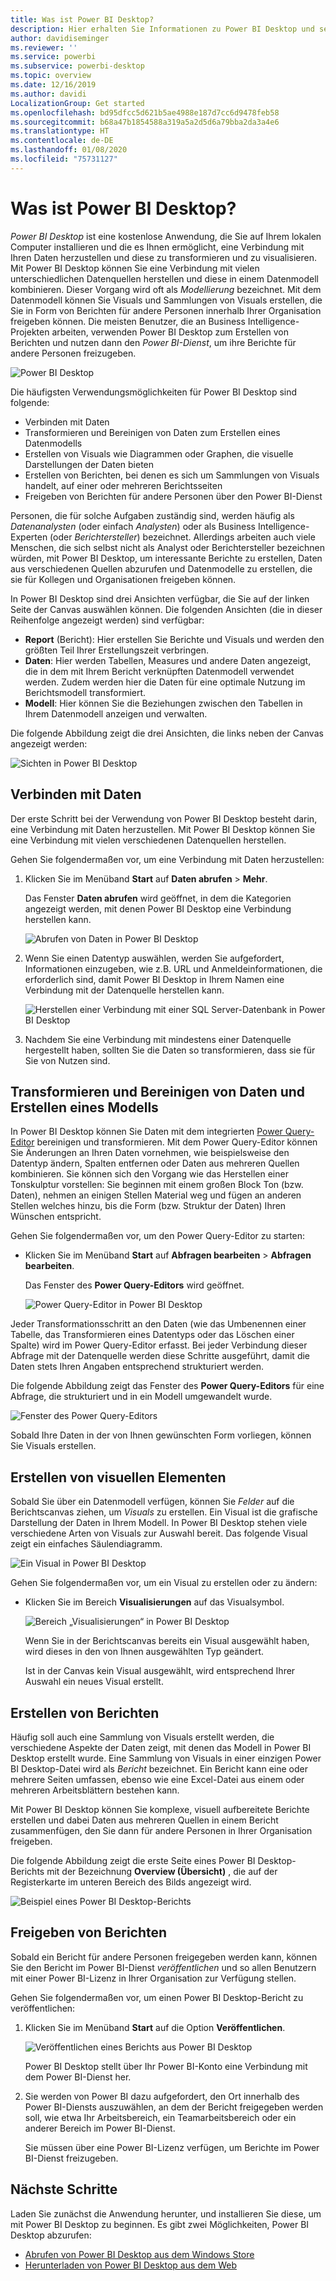 ```yaml
---
title: Was ist Power BI Desktop?
description: Hier erhalten Sie Informationen zu Power BI Desktop und seiner Verwendung.
author: davidiseminger
ms.reviewer: ''
ms.service: powerbi
ms.subservice: powerbi-desktop
ms.topic: overview
ms.date: 12/16/2019
ms.author: davidi
LocalizationGroup: Get started
ms.openlocfilehash: bd95dfcc5d621b5ae4988e187d7cc6d9478feb58
ms.sourcegitcommit: b68a47b1854588a319a5a2d5d6a79bba2da3a4e6
ms.translationtype: HT
ms.contentlocale: de-DE
ms.lasthandoff: 01/08/2020
ms.locfileid: "75731127"
---
```

# <a name="what-is-power-bi-desktop"></a>Was ist Power BI Desktop?

*Power BI Desktop* ist eine kostenlose Anwendung, die Sie auf Ihrem lokalen Computer installieren und die es Ihnen ermöglicht, eine Verbindung mit Ihren Daten herzustellen und diese zu transformieren und zu visualisieren. Mit Power BI Desktop können Sie eine Verbindung mit vielen unterschiedlichen Datenquellen herstellen und diese in einem Datenmodell kombinieren. Dieser Vorgang wird oft als *Modellierung* bezeichnet. Mit dem Datenmodell können Sie Visuals und Sammlungen von Visuals erstellen, die Sie in Form von Berichten für andere Personen innerhalb Ihrer Organisation freigeben können. Die meisten Benutzer, die an Business Intelligence-Projekten arbeiten, verwenden Power BI Desktop zum Erstellen von Berichten und nutzen dann den *Power BI-Dienst*, um ihre Berichte für andere Personen freizugeben.

![Power BI Desktop](media/desktop-what-is-desktop/what-is-desktop_01.png)

Die häufigsten Verwendungsmöglichkeiten für Power BI Desktop sind folgende:

* Verbinden mit Daten
* Transformieren und Bereinigen von Daten zum Erstellen eines Datenmodells
* Erstellen von Visuals wie Diagrammen oder Graphen, die visuelle Darstellungen der Daten bieten
* Erstellen von Berichten, bei denen es sich um Sammlungen von Visuals handelt, auf einer oder mehreren Berichtsseiten
* Freigeben von Berichten für andere Personen über den Power BI-Dienst

Personen, die für solche Aufgaben zuständig sind, werden häufig als *Datenanalysten* (oder einfach *Analysten*) oder als Business Intelligence-Experten (oder *Berichtersteller*) bezeichnet. Allerdings arbeiten auch viele Menschen, die sich selbst nicht als Analyst oder Berichtersteller bezeichnen würden, mit Power BI Desktop, um interessante Berichte zu erstellen, Daten aus verschiedenen Quellen abzurufen und Datenmodelle zu erstellen, die sie für Kollegen und Organisationen freigeben können.

In Power BI Desktop sind drei Ansichten verfügbar, die Sie auf der linken Seite der Canvas auswählen können. Die folgenden Ansichten (die in dieser Reihenfolge angezeigt werden) sind verfügbar:
* **Report** (Bericht): Hier erstellen Sie Berichte und Visuals und werden den größten Teil Ihrer Erstellungszeit verbringen.
* **Daten**: Hier werden Tabellen, Measures und andere Daten angezeigt, die in dem mit Ihrem Bericht verknüpften Datenmodell verwendet werden. Zudem werden hier die Daten für eine optimale Nutzung im Berichtsmodell transformiert.
* **Modell**: Hier können Sie die Beziehungen zwischen den Tabellen in Ihrem Datenmodell anzeigen und verwalten.

Die folgende Abbildung zeigt die drei Ansichten, die links neben der Canvas angezeigt werden:

![Sichten in Power BI Desktop](media/desktop-what-is-desktop/what-is-desktop-07.png)
 

## <a name="connect-to-data"></a>Verbinden mit Daten
Der erste Schritt bei der Verwendung von Power BI Desktop besteht darin, eine Verbindung mit Daten herzustellen. Mit Power BI Desktop können Sie eine Verbindung mit vielen verschiedenen Datenquellen herstellen. 

Gehen Sie folgendermaßen vor, um eine Verbindung mit Daten herzustellen:

1. Klicken Sie im Menüband **Start** auf **Daten abrufen** > **Mehr**. 

   Das Fenster **Daten abrufen** wird geöffnet, in dem die Kategorien angezeigt werden, mit denen Power BI Desktop eine Verbindung herstellen kann.

   ![Abrufen von Daten in Power BI Desktop](media/desktop-what-is-desktop/what-is-desktop_02.png)

2. Wenn Sie einen Datentyp auswählen, werden Sie aufgefordert, Informationen einzugeben, wie z.B. URL und Anmeldeinformationen, die erforderlich sind, damit Power BI Desktop in Ihrem Namen eine Verbindung mit der Datenquelle herstellen kann.

   ![Herstellen einer Verbindung mit einer SQL Server-Datenbank in Power BI Desktop](media/desktop-what-is-desktop/what-is-desktop_03.png)

3. Nachdem Sie eine Verbindung mit mindestens einer Datenquelle hergestellt haben, sollten Sie die Daten so transformieren, dass sie für Sie von Nutzen sind.

## <a name="transform-and-clean-data-create-a-model"></a>Transformieren und Bereinigen von Daten und Erstellen eines Modells

In Power BI Desktop können Sie Daten mit dem integrierten [Power Query-Editor](https://docs.microsoft.com/power-bi/desktop-query-overview) bereinigen und transformieren. Mit dem Power Query-Editor können Sie Änderungen an Ihren Daten vornehmen, wie beispielsweise den Datentyp ändern, Spalten entfernen oder Daten aus mehreren Quellen kombinieren. Sie können sich den Vorgang wie das Herstellen einer Tonskulptur vorstellen: Sie beginnen mit einem großen Block Ton (bzw. Daten), nehmen an einigen Stellen Material weg und fügen an anderen Stellen welches hinzu, bis die Form (bzw. Struktur der Daten) Ihren Wünschen entspricht. 

Gehen Sie folgendermaßen vor, um den Power Query-Editor zu starten:

- Klicken Sie im Menüband **Start** auf **Abfragen bearbeiten** > **Abfragen bearbeiten**.

   Das Fenster des **Power Query-Editors** wird geöffnet.

   ![Power Query-Editor in Power BI Desktop](media/desktop-getting-started/designer_gsg_editquery.png)

Jeder Transformationsschritt an den Daten (wie das Umbenennen einer Tabelle, das Transformieren eines Datentyps oder das Löschen einer Spalte) wird im Power Query-Editor erfasst. Bei jeder Verbindung dieser Abfrage mit der Datenquelle werden diese Schritte ausgeführt, damit die Daten stets Ihren Angaben entsprechend strukturiert werden.

Die folgende Abbildung zeigt das Fenster des **Power Query-Editors** für eine Abfrage, die strukturiert und in ein Modell umgewandelt wurde.

 ![Fenster des Power Query-Editors](media/desktop-getting-started/shapecombine_querysettingsfinished.png)

Sobald Ihre Daten in der von Ihnen gewünschten Form vorliegen, können Sie Visuals erstellen. 

## <a name="create-visuals"></a>Erstellen von visuellen Elementen 

Sobald Sie über ein Datenmodell verfügen, können Sie *Felder* auf die Berichtscanvas ziehen, um *Visuals* zu erstellen. Ein Visual ist die grafische Darstellung der Daten in Ihrem Modell. In Power BI Desktop stehen viele verschiedene Arten von Visuals zur Auswahl bereit. Das folgende Visual zeigt ein einfaches Säulendiagramm. 

![Ein Visual in Power BI Desktop](media/desktop-what-is-desktop/what-is-desktop_04.png)

Gehen Sie folgendermaßen vor, um ein Visual zu erstellen oder zu ändern: 

- Klicken Sie im Bereich **Visualisierungen** auf das Visualsymbol. 

   ![Bereich „Visualisierungen“ in Power BI Desktop](media/desktop-what-is-desktop/what-is-desktop_05.png)

   Wenn Sie in der Berichtscanvas bereits ein Visual ausgewählt haben, wird dieses in den von Ihnen ausgewählten Typ geändert. 

   Ist in der Canvas kein Visual ausgewählt, wird entsprechend Ihrer Auswahl ein neues Visual erstellt.


## <a name="create-reports"></a>Erstellen von Berichten

Häufig soll auch eine Sammlung von Visuals erstellt werden, die verschiedene Aspekte der Daten zeigt, mit denen das Modell in Power BI Desktop erstellt wurde. Eine Sammlung von Visuals in einer einzigen Power BI Desktop-Datei wird als *Bericht* bezeichnet. Ein Bericht kann eine oder mehrere Seiten umfassen, ebenso wie eine Excel-Datei aus einem oder mehreren Arbeitsblättern bestehen kann. 

Mit Power BI Desktop können Sie komplexe, visuell aufbereitete Berichte erstellen und dabei Daten aus mehreren Quellen in einem Bericht zusammenfügen, den Sie dann für andere Personen in Ihrer Organisation freigeben.

Die folgende Abbildung zeigt die erste Seite eines Power BI Desktop-Berichts mit der Bezeichnung **Overview (Übersicht)** , die auf der Registerkarte im unteren Bereich des Bilds angezeigt wird. 

![Beispiel eines Power BI Desktop-Berichts](media/desktop-what-is-desktop/what-is-desktop_01.png)

## <a name="share-reports"></a>Freigeben von Berichten

Sobald ein Bericht für andere Personen freigegeben werden kann, können Sie den Bericht im Power BI-Dienst *veröffentlichen* und so allen Benutzern mit einer Power BI-Lizenz in Ihrer Organisation zur Verfügung stellen. 

Gehen Sie folgendermaßen vor, um einen Power BI Desktop-Bericht zu veröffentlichen: 

1. Klicken Sie im Menüband **Start** auf die Option **Veröffentlichen**.

   ![Veröffentlichen eines Berichts aus Power BI Desktop](media/desktop-what-is-desktop/what-is-desktop_06.png)

   Power BI Desktop stellt über Ihr Power BI-Konto eine Verbindung mit dem Power BI-Dienst her. 

2. Sie werden von Power BI dazu aufgefordert, den Ort innerhalb des Power BI-Diensts auszuwählen, an dem der Bericht freigegeben werden soll, wie etwa Ihr Arbeitsbereich, ein Teamarbeitsbereich oder ein anderer Bereich im Power BI-Dienst. 

   Sie müssen über eine Power BI-Lizenz verfügen, um Berichte im Power BI-Dienst freizugeben.


## <a name="next-steps"></a>Nächste Schritte

Laden Sie zunächst die Anwendung herunter, und installieren Sie diese, um mit Power BI Desktop zu beginnen. Es gibt zwei Möglichkeiten, Power BI Desktop abzurufen:

* [Abrufen von Power BI Desktop aus dem Windows Store](https://aka.ms/pbidesktopstore)
* [Herunterladen von Power BI Desktop aus dem Web](https://docs.microsoft.com/power-bi/desktop-get-the-desktop#download-power-bi-desktop-directly)


